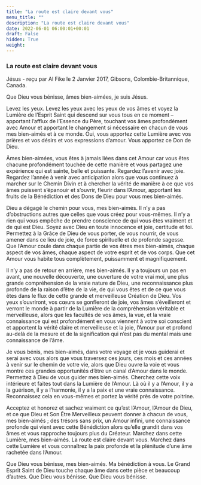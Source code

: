 ```yaml
---
title: "La route est claire devant vous"
menu_title: ""
description: "La route est claire devant vous"
date: 2022-06-01 06:00:01+00:01
draft: False
hidden: True
weight:
---
```

### La route est claire devant vous

Jésus - reçu par Al Fike le 2 Janvier 2017, Gibsons, Colombie-Britannique, Canada.

Que Dieu vous bénisse, âmes bien-aimées, je suis Jésus.

Levez les yeux. Levez les yeux avec les yeux de vos âmes et voyez la Lumière de l’Esprit Saint qui descend sur vous tous en ce moment – apportant l’afflux de l’Essence du Père, touchant vos âmes profondément avec Amour et apportant le changement si nécessaire en chacun de vous mes bien-aimés et à ce monde. Oui, vous apportez cette Lumière avec vos prières et vos désirs et vos expressions d’amour. Vous apportez ce Don de Dieu.

Âmes bien-aimées, vous êtes à jamais liées dans cet Amour car vous êtes chacune profondément touchée de cette manière et vous partagez une expérience qui est sainte, belle et puissante. Regardez l’avenir avec joie. Regardez l’année à venir avec anticipation alors que vous continuez à marcher sur le Chemin Divin et à chercher la vérité de manière à ce que vos âmes puissent s’épanouir et s’ouvrir, fleurir dans l’Amour, apportant les fruits de la Bénédiction et des Dons de Dieu pour vous mes bien-aimés.

Dieu a dégagé le chemin pour vous, mes bien-aimés. Il n’y a pas d’obstructions autres que celles que vous créez pour vous-mêmes. Il n’y a rien qui vous empêche de prendre conscience de qui vous êtes vraiment et de qui est Dieu. Soyez avec Dieu en toute innocence et joie, certitude et foi. Permettez à la Grâce de Dieu de vous porter, de vous nourrir, de vous amener dans ce lieu de joie, de force spirituelle et de profonde sagesse. Que l’Amour coule dans chaque partie de vos êtres mes bien-aimés, chaque aspect de vos âmes, chaque aspect de votre esprit et de vos corps. Que cet Amour vous habite tous complètement, puissamment et magnifiquement.

Il n’y a pas de retour en arrière, mes bien-aimés. Il y a toujours un pas en avant, une nouvelle découverte, une ouverture de votre vrai moi, une plus grande compréhension de la vraie nature de Dieu, une reconnaissance plus profonde de la raison d’être de la vie, de qui vous êtes et de ce que vous êtes dans le flux de cette grande et merveilleuse Création de Dieu. Vos yeux s’ouvriront, vos cœurs se gonfleront de joie, vos âmes s’éveilleront et verront le monde à partir de la Lumière de la compréhension véritable et merveilleuse, alors que les facultés de vos âmes, la vue, et la vraie connaissance qui est profondément en vous viennent à votre soi conscient et apportent la vérité claire et merveilleuse et la joie, l’Amour pur et profond au-delà de la mesure et de la signification qui n’est pas du mental mais une connaissance de l’âme.

Je vous bénis, mes bien-aimés, dans votre voyage et je vous guiderai et serai avec vous alors que vous traversez ces jours, ces mois et ces années à venir sur le chemin de votre vie, alors que Dieu ouvre la voie et vous montre ces grandes opportunités d’être un canal d’Amour dans le monde. Permettez à Dieu de vous guider mes bien-aimés. Cherchez cette voix intérieure et faites tout dans la Lumière de l’Amour. Là où il y a l’Amour, il y a la guérison, il y a l’harmonie, il y a la paix et une vraie connaissance. Reconnaissez cela en vous-mêmes et portez la vérité près de votre poitrine.

Acceptez et honorez et sachez vraiment ce qu’est l’Amour, l’Amour de Dieu, et ce que Dieu et Son Être Merveilleux peuvent donner à chacun de vous, mes bien-aimés ; des trésors sans prix, un Amour infini, une connaissance profonde qui vient avec cette Bénédiction alors qu’elle grandit dans vos âmes et vous rapproche toujours plus du Créateur. Marchez dans cette Lumière, mes bien-aimés. La route est claire devant vous. Marchez dans cette Lumière et vous connaîtrez la paix profonde et la plénitude d’une âme rachetée dans l’Amour.

Que Dieu vous bénisse, mes bien-aimés. Ma bénédiction à vous. Le Grand Esprit Saint de Dieu touche chaque âme dans cette pièce et beaucoup d’autres. Que Dieu vous bénisse. Que Dieu vous bénisse.
